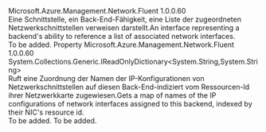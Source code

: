 <Type Name="IHasBackendNics" FullName="Microsoft.Azure.Management.Network.Fluent.IHasBackendNics">
  <TypeSignature Language="C#" Value="public interface IHasBackendNics" />
  <TypeSignature Language="ILAsm" Value=".class public interface auto ansi abstract IHasBackendNics" />
  <TypeSignature Language="DocId" Value="T:Microsoft.Azure.Management.Network.Fluent.IHasBackendNics" />
  <TypeSignature Language="VB.NET" Value="Public Interface IHasBackendNics" />
  <TypeSignature Language="F#" Value="type IHasBackendNics = interface" />
  <AssemblyInfo>
    <AssemblyName>Microsoft.Azure.Management.Network.Fluent</AssemblyName>
    <AssemblyVersion>1.0.0.60</AssemblyVersion>
  </AssemblyInfo>
  <Interfaces />
  <Docs>
    <summary>
            <span data-ttu-id="24e89-101">Eine Schnittstelle, ein Back-End-Fähigkeit, eine Liste der zugeordneten Netzwerkschnittstellen verweisen darstellt.</span><span class="sxs-lookup"><span data-stu-id="24e89-101">An interface representing a backend's ability to reference a list of associated network interfaces.</span></span>
            </summary>
    <remarks>To be added.</remarks>
  </Docs>
  <Members>
    <Member MemberName="BackendNicIPConfigurationNames">
      <MemberSignature Language="C#" Value="public System.Collections.Generic.IReadOnlyDictionary&lt;string,string&gt; BackendNicIPConfigurationNames { get; }" />
      <MemberSignature Language="ILAsm" Value=".property instance class System.Collections.Generic.IReadOnlyDictionary`2&lt;string, string&gt; BackendNicIPConfigurationNames" />
      <MemberSignature Language="DocId" Value="P:Microsoft.Azure.Management.Network.Fluent.IHasBackendNics.BackendNicIPConfigurationNames" />
      <MemberSignature Language="VB.NET" Value="Public ReadOnly Property BackendNicIPConfigurationNames As IReadOnlyDictionary(Of String, String)" />
      <MemberSignature Language="F#" Value="member this.BackendNicIPConfigurationNames : System.Collections.Generic.IReadOnlyDictionary&lt;string, string&gt;" Usage="Microsoft.Azure.Management.Network.Fluent.IHasBackendNics.BackendNicIPConfigurationNames" />
      <MemberType>Property</MemberType>
      <AssemblyInfo>
        <AssemblyName>Microsoft.Azure.Management.Network.Fluent</AssemblyName>
        <AssemblyVersion>1.0.0.60</AssemblyVersion>
      </AssemblyInfo>
      <ReturnValue>
        <ReturnType>System.Collections.Generic.IReadOnlyDictionary&lt;System.String,System.String&gt;</ReturnType>
      </ReturnValue>
      <Docs>
        <summary>
            <span data-ttu-id="24e89-102">Ruft eine Zuordnung der Namen der IP-Konfigurationen von Netzwerkschnittstellen auf diesen Back-End-indiziert vom Ressourcen-Id ihrer Netzwerkkarte zugewiesen.</span><span class="sxs-lookup"><span data-stu-id="24e89-102">Gets a map of names of the IP configurations of network interfaces assigned to this backend, indexed by their NIC's resource id.</span></span>
            </summary>
        <value>To be added.</value>
        <remarks>To be added.</remarks>
      </Docs>
    </Member>
  </Members>
</Type>